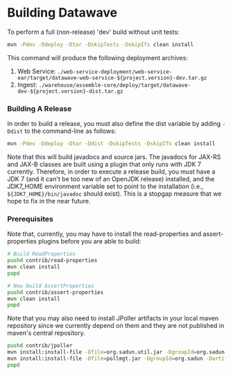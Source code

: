 # Building Datawave

To perform a full (non-release) 'dev' build  without unit tests:

```bash
mvn -Pdev -Ddeploy -Dtar -DskipTests -DskipITs clean install
```

This command will produce the following deployment archives:

1. Web Service: `./web-service-deployment/web-service-ear/target/datawave-web-service-${project.version}-dev.tar.gz`
2. Ingest: `./warehouse/assemble-core/deploy/target/datawave-dev-${project.version}-dist.tar.gz`

### Building A Release

In order to build a release, you must also define the dist variable by adding `-Ddist` to the command-line as follows:

```bash
mvn -Pdev -Ddeploy -Dtar -Ddist -DskipTests -DskipITs clean install
```

Note that this will build javadocs and source jars. The javadocs for JAX-RS and JAX-B classes are built using a plugin
that only runs with JDK 7 currently. Therefore, in order to execute a release build, you must have a JDK 7
(and it can't be too new of an OpenJDK release) installed, and the JDK7_HOME environment variable set to point
to the installation (i.e., `${JDK7_HOME}/bin/javadoc` should exist). This is a stopgap measure that we hope to fix
in the near future.

### Prerequisites

Note that, currently, you may have to install the read-properties and assert-properties plugins before you are able
to build:

```bash
# Build ReadProperties
pushd contrib/read-properties
mvn clean install
popd

# Now build AssertProperties
pushd contrib/assert-properties
mvn clean install
popd
```

Note that you may also need to install JPoller artifacts in your local maven repository since we currently depend on them and they are not published in maven's central repository.

```bash
pushd contrib/jpoller
mvn install:install-file -Dfile=org.sadun.util.jar -DgroupId=org.sadun -DartifactId=util -Dversion=1.5.1 -Dpackaging=jar
mvn install:install-file -Dfile=pollmgt.jar -DgroupId=org.sadun -DartifactId=JPoller -Dversion=1.5.1 -Dpackaging=jar
popd
```